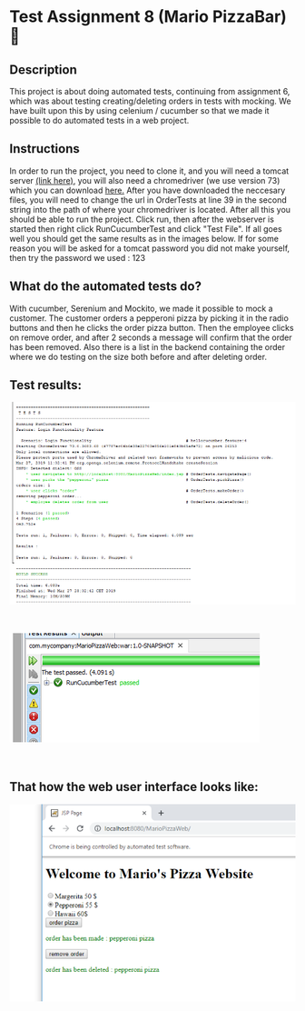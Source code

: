 <h1>Test Assignment 8 (Mario PizzaBar)<g-emoji class="g-emoji" alias="pizza" fallback-src="https://github.githubassets.com/images/icons/emoji/unicode/1f355.png">🍕</g-emoji></h1>

<h2>Description</h2>

<p>This project is about doing automated tests, continuing from assignment 6, which was about testing creating/deleting orders in tests with mocking. We have built upon this by using celenium / cucumber so that we made it possible to do automated tests in a web project.</p>

<h2>Instructions</h2>

<p>In order to run the project, you need to clone it, and you will need a tomcat server <a href="https://tomcat.apache.org/download-80.cgi"> (link here)</a>, you will also need a chromedriver (we use version 73) which you can download <a href="http://chromedriver.chromium.org/">here.</a> After you have downloaded the neccesary files, you will need to change the url in OrderTests at line 39 in the second string into the path of where your chromedriver is located. After all this you should be able to run the project. Click run, then after the webserver is started then right click RunCucumberTest and click "Test File". If all goes well you should get the same results as in the images below. If for some reason you will be asked for a tomcat password you did not make yourself, then try the password we used : 123</p>

<h2>What do the automated tests do?</h2>

<p>With cucumber, Serenium and Mockito, we made it possible to mock a customer. The customer orders a pepperoni pizza by picking it 
in the radio buttons and then he clicks the order pizza button. Then the employee clicks on remove order, and after 2 seconds a message will confirm that the order has been removed. Also there is a list in the backend containing the order where we do testing on the size both before and after deleting order.
</p>

<h2>Test results:</h2>

<img src="https://github.com/Hallur20/TestAssignment8PizzaBar/blob/master/Capture1.PNG" alt="c1"/><br/><br/><br/>

<img src="https://github.com/Hallur20/TestAssignment8PizzaBar/blob/master/Capture2.PNG" alt="c2"/><br/><br/><br/>

<h2>That how the web user interface looks like:</h2>

<img src="https://github.com/Hallur20/TestAssignment8PizzaBar/blob/master/Capture3.PNG" alt="c3"/>
